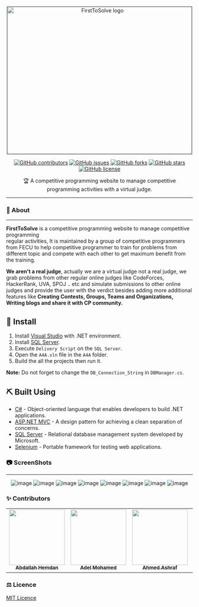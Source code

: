 <p align="center">
  <a href="" rel="noopener">
 <img width=500px height=399px src="https://github.com/AbdallahHemdan/FirstToSolve/blob/master/Screenshots/Logo.png" alt="FirstToSolve logo"></a>
</p>

<div align="center">

[![GitHub contributors](https://img.shields.io/github/contributors/AbdallahHemdan/FirstToSolve)](https://github.com/AbdallahHemdan/FirstToSolve/contributors)
[![GitHub issues](https://img.shields.io/github/issues/AbdallahHemdan/FirstToSolve)](https://github.com/AbdallahHemdan/FirstToSolve/issues)
[![GitHub forks](https://img.shields.io/github/forks/AbdallahHemdan/FirstToSolve)](https://github.com/AbdallahHemdan/FirstToSolve/network)
[![GitHub stars](https://img.shields.io/github/stars/AbdallahHemdan/FirstToSolve)](https://github.com/AbdallahHemdan/FirstToSolve/stargazers)
[![GitHub license](https://img.shields.io/github/license/AbdallahHemdan/A4A)](https://github.com/AbdallahHemdan/FirstToSolve/blob/master/LICENSE)

</div>

<p align="center"> 🏆 A competitive programming website to manage competitive programming activities with a virtual judge.
    <br> 
</p>

---
### 🧐 About
--------------------------------
**FirstToSolve** is a competitive programming website to manage competitive programming <br> regular activities, It is maintained by a group of competitive programmers from FECU to help competitive programmer to train for problems from different topic and compete with each other to get maximum benefit from the training.

**We aren't a real judge**, actually we are a virtual judge not a real judge, we grab problems from other regular online judges like CodeForces, HackerRank, UVA, SPOJ .. etc and simulate submissions to other online judges and provide the user with the verdict besides adding more additional features like __Creating Contests, Groups, Teams and Organizations, Writing blogs and share it with CP community.__


## 🏁 Install <a name = "Install"></a>
1. Install [Visual Studio](https://visualstudio.microsoft.com/) with .NET environment.
2. Install [SQL Server](https://www.microsoft.com/en-us/sql-server/sql-server-2019).
3. Execute ```Delivery Script``` on the ```SQL Server```.
4. Open the ```A4A.sln``` file in the ```A4A``` folder.
5. Build the all the projects then run it.

**Note:** Do not forget to change the ```DB_Connection_String``` in ```DBManager.cs```.

## ⛏️ Built Using <a name = "tech"></a>
- [C#](https://docs.microsoft.com/en-us/dotnet/csharp/) - Object-oriented language that enables developers to build .NET applications.
- [ASP.NET MVC](https://dotnet.microsoft.com/apps/aspnet/mvc) - A design pattern for achieving a clean separation of concerns.
- [SQL Server](https://www.microsoft.com/en-us/sql-server/sql-server-2019) - Relational database management system developed by Microsoft.
- [Selenium](https://selenium.dev/) -  Portable framework for testing web applications.



### 📷 ScreenShots 
-------------------

<div align="center">
  
![image](https://user-images.githubusercontent.com/40190772/71838064-ad71ec80-30c0-11ea-9b16-666161010e92.png)
![image](https://user-images.githubusercontent.com/40190772/71838076-b5ca2780-30c0-11ea-96d3-8da9b5327fb5.png)
![image](https://user-images.githubusercontent.com/40190772/71838091-bd89cc00-30c0-11ea-94e5-35cd3b7c3e5e.png)
![image](https://user-images.githubusercontent.com/40190772/71838102-c5e20700-30c0-11ea-92ed-1a0f58b8d452.png)
![image](https://user-images.githubusercontent.com/40190772/71838112-cb3f5180-30c0-11ea-8e52-69fd0ab6ef3f.png)
![image](https://user-images.githubusercontent.com/40190772/71838126-d0040580-30c0-11ea-86ba-4043411167ea.png)
![image](https://user-images.githubusercontent.com/40190772/71838137-d6927d00-30c0-11ea-99b8-221f4cc1a2cf.png)
![image](https://user-images.githubusercontent.com/40190772/71838156-e01be500-30c0-11ea-9a77-d144beb5cf2a.png)

</div>

### ✨ Contributors
<table>
  <tr>
    <td align="center"><a href="https://github.com/AbdallahHemdan"><img src="https://avatars1.githubusercontent.com/u/40190772?s=460&v=4" width="150px;" alt=""/><br /><sub><b>Abdallah Hemdan</b></sub></a><br /></td>
     <td align="center"><a href="https://github.com/AdelRizq"><img src="https://avatars2.githubusercontent.com/u/40351413?s=460&v=4" width="150px;" alt=""/><br /><sub><b>Adel Mohamed</b></sub></a><br /></td>
     <td align="center"><a href="https://github.com/aashrafh"><img src="https://avatars0.githubusercontent.com/u/40968967?s=460&v=4" width="150px;" alt=""/><br /><sub><b>Ahmed Ashraf</b></sub></a><br /></td>
     <td align="center"><a href="https://github.com/Mahboub99"><img src="https://avatars3.githubusercontent.com/u/43186742?s=460&v=4" width="150px;" alt=""/><br /><sub><b>Ahmed Mahboub</b></sub></a><br /></td>
  </tr>
 </table>

### ⚖ Licence&nbsp; &nbsp; &nbsp;
[MIT Licence](https://github.com/AbdallahHemdan/A4A/blob/master/LICENSE)



